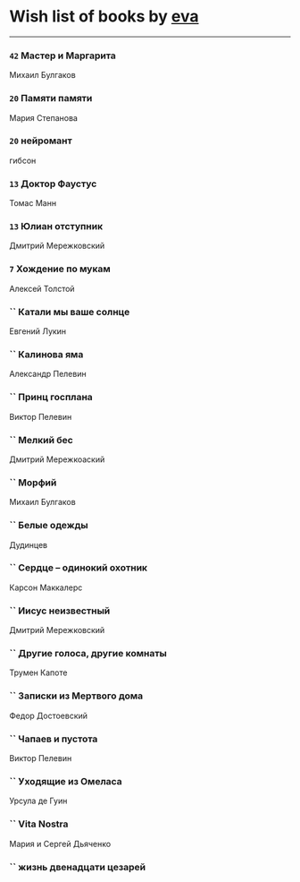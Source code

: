 # Wish list of books by [eva](https://plus.google.com/u/0/111656270551033014778/)
---

### `42` Мастер и Маргарита
Михаил Булгаков

### `20` Памяти памяти
Мария Степанова

### `20` нейромант
гибсон

### `13` Доктор Фаустус
Томас Манн

### `13` Юлиан отступник
Дмитрий Мережковский

### `7` Хождение по мукам
Алексей Толстой

### `` Катали мы ваше солнце
Евгений Лукин

### `` Калинова яма
Александр Пелевин

### `` Принц госплана
Виктор Пелевин

### `` Мелкий бес
Дмитрий Мережкоаский

### `` Морфий
Михаил Булгаков

### `` Белые одежды
Дудинцев

### `` Сердце – одинокий охотник
Карсон Маккалерс

### `` Иисус неизвестный
Дмитрий Мережковский

### `` Другие голоса, другие комнаты
Трумен Капоте

### `` Записки из Мертвого дома
Федор Достоевский

### `` Чапаев и пустота
Виктор Пелевин

### `` Уходящие из Омеласа
Урсула де Гуин

### `` Vita Nostra
Мария и Сергей Дьяченко

### `` жизнь двенадцати цезарей

